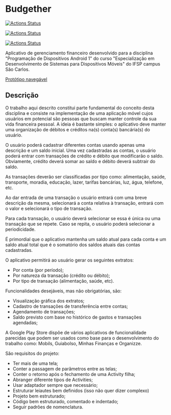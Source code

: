# Budgether

[![Actions Status](https://github.com/Ricarvalho-/budgether-android/workflows/Build/badge.svg)](https://github.com/Ricarvalho-/budgether-android/actions)

[![Actions Status](https://github.com/Ricarvalho-/budgether-android/workflows/Unit%20Tests/badge.svg)](https://github.com/Ricarvalho-/budgether-android/actions)

[![Actions Status](https://github.com/Ricarvalho-/budgether-android/workflows/Integration%20Tests/badge.svg)](https://github.com/Ricarvalho-/budgether-android/actions)

Aplicativo de gerenciamento financeiro desenvolvido para a disciplina "Programação de Dispositivos Android 1" do curso "Especialização em Desenvolvimento de Sistemas para Dispositivos Móveis" do IFSP campus São Carlos.

[Protótipo navegável](https://www.figma.com/proto/GmJHHJ6vECRGKV80wFg7VV/Budgether-Material-Dark-Theme)

## Descrição

O trabalho aqui descrito constitui parte fundamental do conceito desta disciplina e consiste na implementação de uma aplicação móvel cujos usuários em potencial são pessoas que buscam manter controle da sua vida financeira pessoal. A ideia é bastante simples: o aplicativo deve manter uma organização de débitos e créditos na(s) conta(s) bancária(s) do usuário.

O usuário poderá cadastrar diferentes contas usando apenas uma descrição e um saldo inicial. Uma vez cadastradas as contas, o usuário poderá entrar com transações de crédito e débito que modificarão o saldo. Obviamente, crédito deverá somar ao saldo e débito deverá subtrair do saldo.

As transações deverão ser classificadas por tipo como: alimentação, saúde, transporte, moradia, educação, lazer, tarifas bancárias, luz, água, telefone, etc.

Ao dar entrada de uma transação o usuário entrará com uma breve descrição da mesma, selecionará a conta relativa à transação, entrará com o valor e selecionará o tipo de transação.

Para cada transação, o usuário deverá selecionar se essa é única ou uma transação que se repete. Caso se repita, o usuário poderá selecionar a periodicidade.

É primordial que o aplicativo mantenha um saldo atual para cada conta e um saldo atual total que é o somatório dos saldos atuais das contas cadastradas.

O aplicativo permitirá ao usuário gerar os seguintes extratos:
- Por conta (por período);
- Por natureza da transação (crédito ou débito);
- Por tipo de transação (alimentação, saúde, etc).

Funcionalidades desejáveis, mas não obrigatórias, são:
- Visualização gráfica dos extratos;
- Cadastro de transações de transferência entre contas;
- Agendamento de transações;
- Saldo previsto com base no histórico de gastos e transações agendadas;

A Google Play Store dispõe de vários aplicativos de funcionalidade parecidas que podem ser usados como base para o desenvolvimento do trabalho como: Mobils, Guiabolso, Minhas Finanças e Organizze.

São requisitos do projeto:
- Ter mais de uma tela;
- Conter a passagem de parâmetros entre as telas;
- Conter o retorno após o fechamento de uma Activity filha;
- Abranger diferente tipos de Activities;
- Usar adaptador sempre que necessário;
- Estruturar leiautes bem definidos (isso não quer dizer complexo)
- Projeto bem estruturado;
- Código bem estruturado, comentado e indentado;
- Seguir padrões de nomenclatura.
